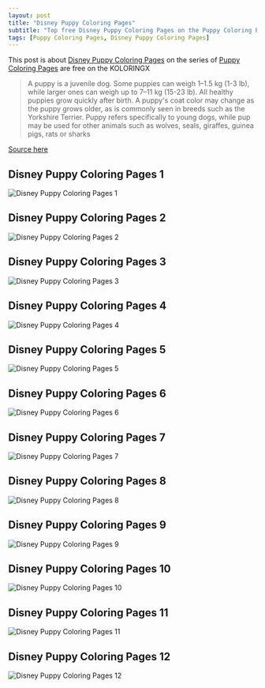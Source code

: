 ```yaml
---
layout: post
title: "Disney Puppy Coloring Pages"
subtitle: "Top free Disney Puppy Coloring Pages on the Puppy Coloring Pages at Koloringx.xyz "
tags: [Puppy Coloring Pages, Disney Puppy Coloring Pages]
---
```

This post is about [Disney Puppy Coloring Pages](http://koloringx.xyz/blog/Disney-Puppy-Coloring-Pages) on the series of [Puppy Coloring Pages](http://koloringx.xyz) are free on the KOLORINGX
> A puppy is a juvenile dog. Some puppies can weigh 1–1.5 kg (1-3 lb), while larger ones can weigh up to 7–11 kg (15-23 lb). All healthy puppies grow quickly after birth. A puppy's coat color may change as the puppy grows older, as is commonly seen in breeds such as the Yorkshire Terrier. Puppy refers specifically to young dogs, while pup may be used for other animals such as wolves, seals, giraffes, guinea pigs, rats or sharks

[Source here](https://en.wikipedia.org/wiki/Puppy)
## Disney Puppy Coloring Pages 1
![Disney Puppy Coloring Pages 1](http://koloringx.xyz/Coloring-Pages/Disney-Puppy-Coloring-Pages%20(1).jpg)

## Disney Puppy Coloring Pages 2
![Disney Puppy Coloring Pages 2](http://koloringx.xyz/Coloring-Pages/Disney-Puppy-Coloring-Pages%20(2).jpg)
## Disney Puppy Coloring Pages 3
![Disney Puppy Coloring Pages 3](http://koloringx.xyz/Coloring-Pages/Disney-Puppy-Coloring-Pages%20(3).jpg)
## Disney Puppy Coloring Pages 4
![Disney Puppy Coloring Pages 4](http://koloringx.xyz/Coloring-Pages/Disney-Puppy-Coloring-Pages%20(4).jpg)
## Disney Puppy Coloring Pages 5
![Disney Puppy Coloring Pages 5](http://koloringx.xyz/Coloring-Pages/Disney-Puppy-Coloring-Pages%20(5).jpg)

## Disney Puppy Coloring Pages 6
![Disney Puppy Coloring Pages 6](http://koloringx.xyz/Coloring-Pages/Disney-Puppy-Coloring-Pages%20(6).jpg)
## Disney Puppy Coloring Pages 7
![Disney Puppy Coloring Pages 7](http://koloringx.xyz/Coloring-Pages/Disney-Puppy-Coloring-Pages%20(7).jpg)
## Disney Puppy Coloring Pages 8
![Disney Puppy Coloring Pages 8](http://koloringx.xyz/Coloring-Pages/Disney-Puppy-Coloring-Pages%20(8).jpg)
## Disney Puppy Coloring Pages 9
![Disney Puppy Coloring Pages 9](http://koloringx.xyz/Coloring-Pages/Disney-Puppy-Coloring-Pages%20(9).jpg)
## Disney Puppy Coloring Pages 10
![Disney Puppy Coloring Pages 10](http://koloringx.xyz/Coloring-Pages/Disney-Puppy-Coloring-Pages%20(10).jpg)
## Disney Puppy Coloring Pages 11
![Disney Puppy Coloring Pages 11](http://koloringx.xyz/Coloring-Pages/Disney-Puppy-Coloring-Pages%20(11).jpg)
## Disney Puppy Coloring Pages 12
![Disney Puppy Coloring Pages 12](http://koloringx.xyz/Coloring-Pages/Disney-Puppy-Coloring-Pages%20(12).jpg)

